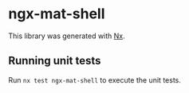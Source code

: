 # ngx-mat-shell

This library was generated with [Nx](https://nx.dev).

## Running unit tests

Run `nx test ngx-mat-shell` to execute the unit tests.

